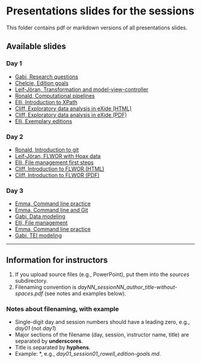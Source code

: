 # Presentations slides for the sessions

This folder contains pdf or markdown versions of all presentations slides.

## Available slides

### Day 1

* [Gabi, Research questions](./day01_session01_keane_research-questions.md)
* [Chelcie, Edition goals](./day01_session01_rowell_edition-goals.md)
* [Leif-Jöran, Transformation and model-view-controller](./day01_session02-ljo-transformation_and_mvc.pdf)
* [Ronald, Computational pipelines](./day01_session02_dekker_computational-pipelines.pdf)
* [Elli, Introduction to XPath](./day01_session02_bleeker_xpath.pdf)
* [Cliff, Exploratory data analysis in eXide (HTML)](./day01_session04_anderson_exploratory_data_analysis_in_exide.pdf)
* [Cliff, Exploratory data analysis in eXide (PDF)](./day01_session04_anderson_exploratory_data_analysis_in_exide.pdf)
* [Elli, Exemplary editions](./day01_session04_bleeker_exemp-editions.pdf)

### Day 2

* [Ronald, Introduction to git](./day02_session02_dekker_version_control_with_git.pdf)
* [Leif-Jöran, FLWOR with Hoax data](./day02_session02_ljo_FLWOR-with-Hoax-data.pdf) 
* [Elli, File management first steps](./day02_session03_bleeker_file-management.pdf)
* [Cliff, Introduction to FLWOR (HTML)](./day02_session03_anderson_xquery_practice_flwor.md)
* [Cliff, Introduction to FLWOR (PDF)](./day02_session03_anderson_xquery_practice_flwor.pdf)

### Day 3

* [Emma, Command line practice](./day03_session02_schwarz_command-line-practice.pdf)
* [Emma, Command line and Git](./day03_session04_schwarz_git-practice.pdf)
* [Gabi, Data modeling](./day03_session_02_keane_TEI_modeling.md)
* [Elli, File management](./day02_session03_bleeker_file-management.pdf)
* [Emma, Command line practice](./day03_session01_schwarz_command-line-practice-updated.pdf)
* [Gabi, TEI modeling](./day03_session_02_keane_TEI_modeling.md)

----

## Information for instructors

1. If you upload source files (e.g., PowerPoint), put them into the *sources* subdirectory.
2. Filenaming convention is *dayNN_sessionNN_author_title-without-spaces.pdf* (see notes and examples below).

### Notes about filenaming, with example

* Single-digit day and session numbers should have a leading zero, e.g., *day01* (not *day1*)
* Major sections of the filename (day, session, instructor name, title) are separated by **underscores**.
* Title is separated by **hyphens**.
* Example: *, e.g., *day01_session01_rowell_edition-goals.md*.
